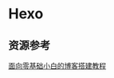 # Hexo

## 资源参考

[面向零基础小白的博客搭建教程](https://anemone.moe/posts/ultimate-guide-to-set-up-a-basic-personal-blog/)